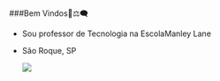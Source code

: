 ###Bem Vindos💙⚖️🗨️

- Sou professor de Tecnologia na EscolaManley Lane
- São Roque, SP

  ![](https://media.tenor.com/eDGrY9qumXYAAAAM/goofy-goof-troop.gif)
  





